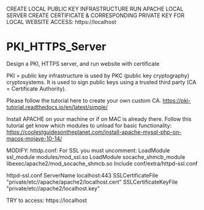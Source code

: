 CREATE LOCAL PUBLIC KEY INFRASTRUCTURE
RUN APACHE LOCAL SERVER
CREATE CERTIFICATE & CORRESPONDING PRIVATE KEY FOR LOCAL WEBSITE
ACCESS: https://localhost


# PKI_HTTPS_Server
Design a PKI, HTTPS server, and run website with certificate

PKI = public key infrastructure is used by PKC (public key cryptography) cryptosystems. 
It is used to sign public keys using a trusted third party (CA = Certificate Authority).

Please follow the tutorial here to create your own custom CA. 
https://pki-tutorial.readthedocs.io/en/latest/simple/

Install APACHE on your machine or if on MAC is already there. Follow this tutorial
get know which modules to unload for basic functionality:
https://coolestguidesontheplanet.com/install-apache-mysql-php-on-macos-mojave-10-14/

MODIFY:
httdp.conf: 
For SSL you must uncomment: 
LoadModule ssl_module modules/mod_ssl.so
LoadModule socache_shmcb_module libexec/apache2/mod_socache_shmcb.so
Include conf/extra/httpd-ssl.conf
	
httpd-ssl.conf
ServerName localhost:443
SSLCertificateFile "private/etc//apache/apache2/localhost.cert"
SSLCertificateKeyFile "private/etc//apache2/localhost.key"

TRY to access: https://localhost


